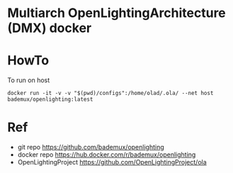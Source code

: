 # Multiarch OpenLightingArchitecture (DMX) docker

# HowTo
To run on host 
```
docker run -it -v -v "$(pwd)/configs":/home/olad/.ola/ --net host bademux/openlighting:latest
```

# Ref
- git repo https://github.com/bademux/openlighting
- docker repo https://hub.docker.com/r/bademux/openlighting
- OpenLightingProject https://github.com/OpenLightingProject/ola

